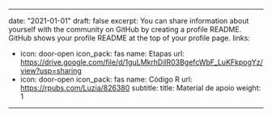 
---
date: "2021-01-01"
draft: false
excerpt: You can share information about yourself with the community on GitHub by
  creating a profile README. GitHub shows your profile README at the top of your profile
  page.
links:
- icon: door-open
  icon_pack: fas
  name: Etapas
  url: https://drive.google.com/file/d/1guLMkrhDilR03BgefcWbF_LuKFkpogYz/view?usp=sharing
- icon: door-open
  icon_pack: fas
  name: Código R
  url: https://rpubs.com/Luzia/826380
subtitle: 
title: Material de apoio
weight: 1
---

<!---

---
date: "2021-01-01"
draft: false
excerpt: You can share information about yourself with the community on GitHub by
  creating a profile README. GitHub shows your profile README at the top of your profile
  page.
links:
- icon: door-open
  icon_pack: fas
  name: website
  url: https://bakeoff.netlify.com/
- icon: github
  icon_pack: fab
  name: code
  url: https://github.com/apreshill/bakeoff
subtitle: Put your best foot forward, first.
title: A GitHub profile
weight: 1

---





## Profile

https://docs.github.com/en/github/setting-up-and-managing-your-github-profile/personalizing-your-profile

## Pin projects to profile

https://docs.github.com/en/github/setting-up-and-managing-your-github-profile/pinning-items-to-your-profile

## Profile README

This is new! Let's do it:

https://docs.github.com/en/github/setting-up-and-managing-your-github-profile/managing-your-profile-readme
-->
